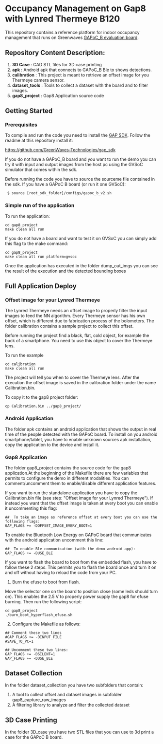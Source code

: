 # Occupancy Management on Gap8 with Lynred Thermeye B120

This repository contains a reference platform for indoor occupancy management that runs on Greenwaves [GAPoC_B evaluation board](https://greenwaves-technologies.com/product/gappoc-b-occupancy-management-reference-platform/).

## Repository Content Description:

1. **3D Case**       : CAD STL files for 3D case printing
2. **apk**           : Android apk that connects to GAPoC_B Ble to shows detections.
3. **calibration**   : This project is meant to retrieve an offset image for you Thermeye camera sensor.
4. **dataset_tools** : Tools to collect a dataset with the board and to filter images.
5. **gap8_project**  : Gap8 Application source code


## Getting Started

### Prerequisites

To compile and run the code you need to install the [GAP SDK](https://github.com/GreenWaves-Technologies/gap_sdk). Follow the readme at this repository install it:

https://github.com/GreenWaves-Technologies/gap_sdk

If you do not have a GAPoC_B board and you want to run the demo you can try it with input and output images from the host pc using the GVSoC simulator that comes within the sdk.

Before running the code you have to source the sourceme file contained in the sdk. If you have a GAPoC B board (or run it one GVSoC):

```
 $ source [root_sdk_folder]/configs/gapoc_b_v2.sh
```


### Simple run of the application

To run the application:

```
cd gap8_project
make clean all run
```

If you do not have a board and want to test it on GVSoC you can simply add this flag to the make command:

```
cd gap8_project
make clean all run platform=gvsoc
```

Once the application has executed in the folder dump_out_imgs you can see the result of the execution and the detected bounding boxes

## Full Application Deploy

### Offset image for your Lynred Thermeye

The Lynred Thermeye needs an offset image to properly filter the input images to feed the NN algorithm. Every Thermeye sensor has his own offset, which is different due to fabrication process of the bolometers. The folder calibration contains a sample project to collect this offset.

Before running the project find a black, flat, cold object, for example the back of a smartphone. You need to use this object to cover the Thermeye lens.

To run the example
```
cd calibration
make clean all run
```

The project will tell you when to cover the Thermeye lens. After the execution the offset image is saved in the calibration folder under the name Calibration.bin.

To copy it to the gap8 project folder:

```
cp Calibration.bin ../gap8_project/
```

### Android Application

The folder apk contains an android application that shows the output in real time of the people detected with the GAPoC board. To install on you android smartphone/tablet, you have to enable unknown sources apk installation, copy the application to the device and install it.

### Gap8 Application

The folder gap8_project contains the source code for the gap8 application.At the beginning of the Makefile there are few variables that permits to configure the demo in different modalities. You can comment/uncomment them to enable/disable different application features.

If you want to run the standalone application you have to copy the Calibration.bin file (see step: "Offset image for your Lynred Thermeye"). If instead you want that the offset image is taken at every boot you can enable it uncommenting this flag:

```
##  To take an image as reference offset at every boot you can use the following flags:
GAP_FLAGS += -DOFFSET_IMAGE_EVERY_BOOT=1
```

To enable the Bluetooth Low Energy on GAPoC board that communicates with the android application uncomment this line:

```
##  To enable Ble communication (with the demo android app):
GAP_FLAGS += -DUSE_BLE
```

If you want to flash the board to boot from the embedded flash, you have to follow these 2 steps. This permits you to flash the board once and turn it on and off without having to reload the code from your PC.

1. Burn the efuse to boot from flash.

Move the selector one on the board to position close (some leds should turn on). This enables the 2.5 V to properly power supply the gap8 for efuse burning. Then run the following script:

```
cd gap8_project
./burn_boot_hyperflash_efuse.sh
```

2. Configure the Makefile as follows:

```
## Comment these two lines
#GAP_FLAGS += -DINPUT_FILE
#SAVE_TO_PC=1

## Uncomment these two lines:
GAP_FLAGS += -DSILENT=1
GAP_FLAGS += -DUSE_BLE
```



## Dataset Collection

In the folder dataset_collection you have two subfolders that contain:

1. A tool to collect offset and dataset images in subfolder gap8_capture_raw_images
2. A filtering library to analyze and filter the collected dataset

## 3D Case Printing

In the folder 3D_case you have two STL files that you can use to 3d print a case for the GAPoC B board.
